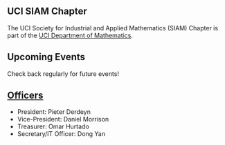 ## UCI SIAM Chapter

The UCI Society for Industrial and Applied Mathematics (SIAM) Chapter is part of the [UCI Department of Mathematics](https://www.math.uci.edu/).

## Upcoming Events

Check back regularly for future events!

## [Officers](https://ucisiam.github.io/people)

- President: Pieter Derdeyn
- Vice-President: Daniel Morrison
- Treasurer: Omar Hurtado
- Secretary/IT Officer: Dong Yan

